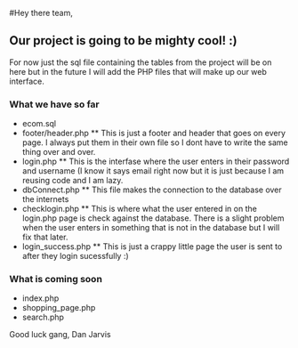 #Hey there team,

## Our project is going to be mighty cool! :)

For now just the sql file containing the tables from the project will be on here
but in the future I will add the PHP files that will make up our web interface.

### What we have so far
* ecom.sql
* footer/header.php
** This is just a footer and header that goes on every page. I always put them in their own file so I dont have to write the same thing over and over.
* login.php
** This is the interfase where the user enters in their password and username (I know it says email right now but it is just because I am reusing code and I am lazy.
* dbConnect.php
** This file makes the connection to the database over the internets
* checklogin.php
** This is where what the user entered in on the login.php page is check against the database. There is a slight problem when the user enters in something that is not in the database but I will fix that later.
* login_success.php
** This is just a crappy little page the user is sent to after they login sucessfully :)

### What is coming soon

* index.php
* shopping_page.php
* search.php

Good luck gang,
Dan Jarvis

